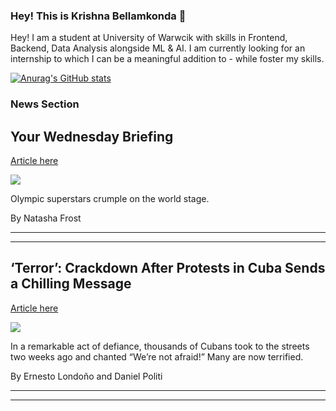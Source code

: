 ### Hey! This is Krishna Bellamkonda 👋

Hey! I am a student at University of Warwcik with skills in Frontend, Backend, Data Analysis alongside ML & AI. I am currently looking for an internship to which I can be a meaningful addition to - while foster my skills.   

[![Anurag's GitHub stats](https://github-readme-stats.vercel.app/api?username=KrishnaBellamkonda)](https://github.com/KrishnaBellamkonda/github-readme-stats)

### News Section 
Your Wednesday Briefing
-----------------------

[Article here](https://www.nytimes.com/2021/07/28/briefing/coronavirus-olympics-uyghurs.html)

[![](https://static01.nyt.com/images/2021/07/27/us/28am-briefing-Europe-biles-out/28am-briefing-Europe-biles-out-superJumbo-v3.jpg)](https://www.nytimes.com/2021/07/28/briefing/coronavirus-olympics-uyghurs.html)

Olympic superstars crumple on the world stage.

By Natasha Frost

* * *

* * *

‘Terror’: Crackdown After Protests in Cuba Sends a Chilling Message
-------------------------------------------------------------------

[Article here](https://www.nytimes.com/2021/07/28/world/americas/cuba-protests-crackdown-arrests.html)

[![](https://static01.nyt.com/images/2021/07/28/world/28cuba-02/merlin_190734558_656dc11b-9fbe-48c4-a792-e8c48de1fada-superJumbo.jpg)](https://www.nytimes.com/2021/07/28/world/americas/cuba-protests-crackdown-arrests.html)

In a remarkable act of defiance, thousands of Cubans took to the streets two weeks ago and chanted “We’re not afraid!” Many are now terrified.

By Ernesto Londoño and Daniel Politi

* * *

* * *
